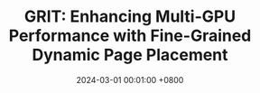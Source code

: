 ---
title:          "<strong>GRIT: Enhancing Multi-GPU Performance with Fine-Grained Dynamic Page Placement</strong>"
cover_text:     "<strong>HPCA 2024</strong>"
date:           2024-03-01 00:01:00 +0800
selected:       true
pub:            "The 30th IEEE International Symposium on High-Performance Computer Architecture"
pub_date:       "2025"

authors:
- Yueqi Wang*, <strong><u>Bingyao Li*</u></strong>, Aamer Jaleel, Jun Yang, and Xulong Tang
---
